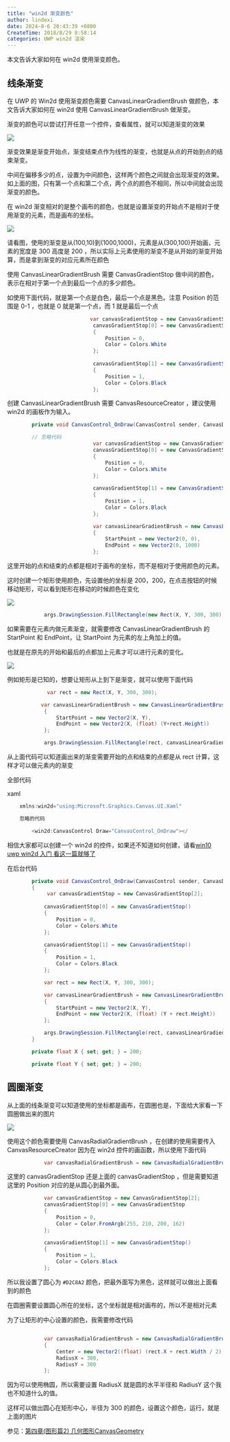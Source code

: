 ```yaml
---
title: "win2d 渐变颜色"
author: lindexi
date: 2024-8-6 20:43:39 +0800
CreateTime: 2018/8/29 8:58:14
categories: UWP win2d 渲染
---
```


本文告诉大家如何在 win2d 使用渐变颜色。

<!--more-->


<!-- CreateTime:2018/8/29 8:58:14 -->

<!-- 标签：uwp,win2d,渲染 -->

## 线条渐变

在 UWP 的 Win2d 使用渐变颜色需要 CanvasLinearGradientBrush 做颜色，本文告诉大家如何在 win2d 使用 CanvasLinearGradientBrush 做渐变。

渐变的颜色可以尝试打开任意一个控件，查看属性，就可以知道渐变的效果

![](http://cdn.lindexi.site/lindexi%2F201877208328920.jpg)

渐变效果是渐变开始点，渐变结束点作为线性的渐变，也就是从点的开始到点的结束渐变。

中间在偏移多少的点，设置为中间颜色，这样两个颜色之间就会出现渐变的效果。如上面的图，只有第一个点和第二个点，两个点的颜色不相同，所以中间就会出现渐变的颜色。

在 win2d 渐变相对的是整个画布的颜色，也就是设置渐变的开始点不是相对于使用渐变的元素，而是画布的坐标。

<!-- ![](image/win2d 渐变颜色/win2d 渐变颜色0.png) -->

![](http://cdn.lindexi.site/lindexi%2F201877201512286.jpg)

请看图，使用的渐变是从(100,10)到(1000,1000)，元素是从(300,100)开始画，元素的宽度是 300 高度是 200 ，所以实际上元素使用的渐变不是从开始的渐变开始算，而是拿到渐变的对应元素所在颜色

使用 CanvasLinearGradientBrush 需要 CanvasGradientStop 做中间的颜色，表示在相对于第一个点到最后一个点的多少颜色。

如使用下面代码，就是第一个点是白色，最后一个点是黑色。注意 Position 的范围是 0-1 ，也就是 0 就是第一个点，而 1 就是最后一个点

```csharp
                           var canvasGradientStop = new CanvasGradientStop[2];
                            canvasGradientStop[0] = new CanvasGradientStop
                            {
                                Position = 0,
                                Color = Colors.White
                            };
                            
                            canvasGradientStop[1] = new CanvasGradientStop()
                            {
                                Position = 1,
                                Color = Colors.Black
                            };
```

创建 CanvasLinearGradientBrush 需要 CanvasResourceCreator ，建议使用 win2d 的画板作为输入。

```csharp
        private void CanvasControl_OnDraw(CanvasControl sender, CanvasDrawEventArgs args)

        // 忽略代码
                            var canvasGradientStop = new CanvasGradientStop[2];
                            canvasGradientStop[0] = new CanvasGradientStop
                            {
                                Position = 0,
                                Color = Colors.White
                            };
                            
                            canvasGradientStop[1] = new CanvasGradientStop()
                            {
                                Position = 1,
                                Color = Colors.Black
                            };

                            var canvasLinearGradientBrush = new CanvasLinearGradientBrush(sender, canvasGradientStop)
                            {
                                StartPoint = new Vector2(0, 0),
                                EndPoint = new Vector2(0, 1000)
                            };
```

这里开始的点和结束的点都是相对于画布的坐标，而不是相对于使用颜色的元素。

这时创建一个矩形使用颜色，先设置他的坐标是 200，200，在点击按钮的时候移动矩形，可以看到矩形在移动的时候颜色在变化

![](http://cdn.lindexi.site/win2d%E9%A2%9C%E8%89%B2.gif)


```csharp
            args.DrawingSession.FillRectangle(new Rect(X, Y, 300, 300), canvasLinearGradientBrush);
```

如果需要在元素内做元素渐变，就需要修改 CanvasLinearGradientBrush 的 StartPoint 和 EndPoint，让 StartPoint 为元素的左上角加上的值。

也就是在原先的开始和最后的点都加上元素才可以进行元素的变化。

<!-- ![](image/win2d 渐变颜色/win2d 渐变颜色1.png) -->

![](http://cdn.lindexi.site/lindexi%2F2018772041229030.jpg)

例如矩形是已知的，想要让矩形从上到下是渐变，就可以使用下面代码

```csharp
             var rect = new Rect(X, Y, 300, 300);

           var canvasLinearGradientBrush = new CanvasLinearGradientBrush(sender, canvasGradientStop)
            {
                StartPoint = new Vector2(X, Y),
                EndPoint = new Vector2(X, (float) (Y+rect.Height))
            };

            args.DrawingSession.FillRectangle(rect, canvasLinearGradientBrush);
```

从上面代码可以知道画出来的渐变需要开始的点和结束的点都是从 rect 计算，这样才可以做元素内的渐变

全部代码

xaml

```csharp
    xmlns:win2d="using:Microsoft.Graphics.Canvas.UI.Xaml"

    忽略的代码

        <win2d:CanvasControl Draw="CanvasControl_OnDraw"></
```

相信大家都可以创建一个 win2d 的控件，如果还不知道如何创建，请看[win10 uwp win2d 入门 看这一篇就够了](https://lindexi.gitee.io/post/win10-uwp-win2d-%E5%85%A5%E9%97%A8-%E7%9C%8B%E8%BF%99%E4%B8%80%E7%AF%87%E5%B0%B1%E5%A4%9F%E4%BA%86.html )

在后台代码

```csharp
        private void CanvasControl_OnDraw(CanvasControl sender, CanvasDrawEventArgs args)
        {
        	 var canvasGradientStop = new CanvasGradientStop[2];
           
            canvasGradientStop[0] = new CanvasGradientStop()
            {
                Position = 0,
                Color = Colors.White
            };

            canvasGradientStop[1] = new CanvasGradientStop()
            {
                Position = 1,
                Color = Colors.Black
            };

            var rect = new Rect(X, Y, 300, 300);

            var canvasLinearGradientBrush = new CanvasLinearGradientBrush(sender, canvasGradientStop)
            {
                StartPoint = new Vector2(X, Y),
                EndPoint = new Vector2(X, (float) (Y + rect.Height))
            };

            args.DrawingSession.FillRectangle(rect, canvasLinearGradientBrush);
        }

        private float X { set; get; } = 200;

        private float Y { set; get; } = 200;

```
## 圆圈渐变

从上面的线条渐变可以知道使用的坐标都是画布，在圆圈也是，下面给大家看一下圆圈做出来的图片

<!-- ![](image/win2d 渐变颜色/win2d 渐变颜色2.png) -->

![](http://cdn.lindexi.site/lindexi%2F2018772050143580.jpg)

使用这个颜色需要使用 CanvasRadialGradientBrush ，在创建的使用需要传入 CanvasResourceCreator 因为在 win2d 控件的画函数，所以使用下面代码

```csharp
            var canvasRadialGradientBrush = new CanvasRadialGradientBrush(sender, canvasGradientStop);
```

这里的 canvasGradientStop 还是上面的 canvasGradientStop ，但是需要知道这里的 Position 对应的是从圆心到最外面。

```csharp
            var canvasGradientStop = new CanvasGradientStop[2];
            canvasGradientStop[0] = new CanvasGradientStop
            {
                Position = 0,
                Color = Color.FromArgb(255, 210, 200, 162)
            };

            canvasGradientStop[1] = new CanvasGradientStop()
            {
                Position = 1,
                Color = Colors.Black
            };
```

所以我设置了圆心为 `#D2C8A2` 颜色，把最外面写为黑色，这样就可以做出上面看到的颜色

在圆圈需要设置圆心所在的坐标，这个坐标就是相对画布的，所以不是相对元素

为了让矩形的中心设置的颜色，我需要修改代码

```csharp

            var canvasRadialGradientBrush = new CanvasRadialGradientBrush(sender, canvasGradientStop)
            {
                Center = new Vector2((float) (rect.X + rect.Width / 2), (float) (rect.Y + rect.Height / 2)),
                RadiusX = 300,
                RadiusY = 300
            };
```

因为可以使用椭圆，所以需要设置 RadiusX 就是圆的水平半径和 RadiusY 这个我也不知道什么的值。

这样可以做出圆心在矩形中心，半径为 300 的颜色，设置这个颜色，运行，就是上面的图片

参见：[第四章(图形篇2) 几何图形CanvasGeometry](https://zhuanlan.zhihu.com/p/39906163 )


